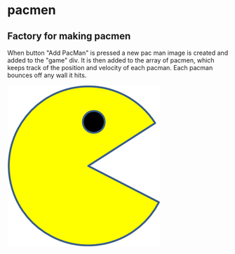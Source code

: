 # pacmen
## Factory for making pacmen

When button "Add PacMan" is pressed a new pac man image is created and added to the "game" div. It is then added to the array of pacmen, which keeps track of the position and velocity of each pacman.
Each pacman bounces off any wall it hits. 
 

<img src="PacMan1.png">
